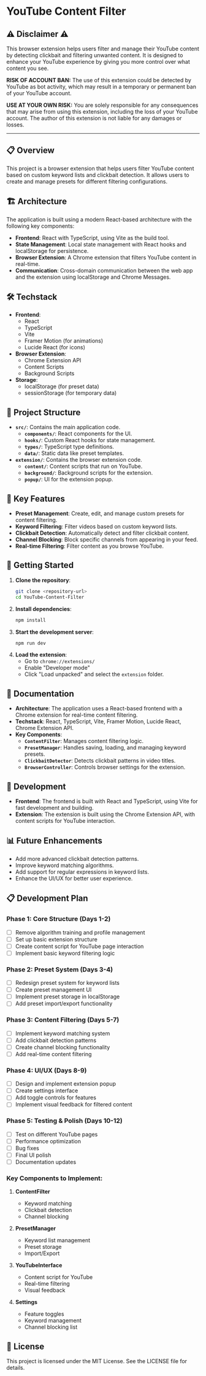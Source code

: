 # YouTube Content Filter

## ⚠️ Disclaimer ⚠️

This browser extension helps users filter and manage their YouTube content by detecting clickbait and filtering unwanted content. It is designed to enhance your YouTube experience by giving you more control over what content you see.

**RISK OF ACCOUNT BAN:** The use of this extension could be detected by YouTube as bot activity, which may result in a temporary or permanent ban of your YouTube account.

**USE AT YOUR OWN RISK:** You are solely responsible for any consequences that may arise from using this extension, including the loss of your YouTube account. The author of this extension is not liable for any damages or losses.

---

## 📋 Overview
This project is a browser extension that helps users filter YouTube content based on custom keyword lists and clickbait detection. It allows users to create and manage presets for different filtering configurations.

## 🏗️ Architecture
The application is built using a modern React-based architecture with the following key components:

- **Frontend**: React with TypeScript, using Vite as the build tool.
- **State Management**: Local state management with React hooks and localStorage for persistence.
- **Browser Extension**: A Chrome extension that filters YouTube content in real-time.
- **Communication**: Cross-domain communication between the web app and the extension using localStorage and Chrome Messages.

## 🛠️ Techstack
- **Frontend**:
  - React
  - TypeScript
  - Vite
  - Framer Motion (for animations)
  - Lucide React (for icons)
- **Browser Extension**:
  - Chrome Extension API
  - Content Scripts
  - Background Scripts
- **Storage**:
  - localStorage (for preset data)
  - sessionStorage (for temporary data)

## 📁 Project Structure
- **`src/`**: Contains the main application code.
  - **`components/`**: React components for the UI.
  - **`hooks/`**: Custom React hooks for state management.
  - **`types/`**: TypeScript type definitions.
  - **`data/`**: Static data like preset templates.
- **`extension/`**: Contains the browser extension code.
  - **`content/`**: Content scripts that run on YouTube.
  - **`background/`**: Background scripts for the extension.
  - **`popup/`**: UI for the extension popup.

## 🔄 Key Features
- **Preset Management**: Create, edit, and manage custom presets for content filtering.
- **Keyword Filtering**: Filter videos based on custom keyword lists.
- **Clickbait Detection**: Automatically detect and filter clickbait content.
- **Channel Blocking**: Block specific channels from appearing in your feed.
- **Real-time Filtering**: Filter content as you browse YouTube.

## 🚀 Getting Started
1. **Clone the repository**:
   ```bash
   git clone <repository-url>
   cd YouTube-Content-Filter
   ```
2. **Install dependencies**:
   ```bash
   npm install
   ```
3. **Start the development server**:
   ```bash
   npm run dev
   ```
4. **Load the extension**:
   - Go to `chrome://extensions/`
   - Enable "Developer mode"
   - Click "Load unpacked" and select the `extension` folder.

## 📝 Documentation
- **Architecture**: The application uses a React-based frontend with a Chrome extension for real-time content filtering.
- **Techstack**: React, TypeScript, Vite, Framer Motion, Lucide React, Chrome Extension API.
- **Key Components**:
  - **`ContentFilter`**: Manages content filtering logic.
  - **`PresetManager`**: Handles saving, loading, and managing keyword presets.
  - **`ClickbaitDetector`**: Detects clickbait patterns in video titles.
  - **`BrowserController`**: Controls browser settings for the extension.

## 🔧 Development
- **Frontend**: The frontend is built with React and TypeScript, using Vite for fast development and building.
- **Extension**: The extension is built using the Chrome Extension API, with content scripts for YouTube interaction.

## 📊 Future Enhancements
- Add more advanced clickbait detection patterns.
- Improve keyword matching algorithms.
- Add support for regular expressions in keyword lists.
- Enhance the UI/UX for better user experience.

## 📋 Development Plan

### Phase 1: Core Structure (Days 1-2)
- [ ] Remove algorithm training and profile management
- [ ] Set up basic extension structure
- [ ] Create content script for YouTube page interaction
- [ ] Implement basic keyword filtering logic

### Phase 2: Preset System (Days 3-4)
- [ ] Redesign preset system for keyword lists
- [ ] Create preset management UI
- [ ] Implement preset storage in localStorage
- [ ] Add preset import/export functionality

### Phase 3: Content Filtering (Days 5-7)
- [ ] Implement keyword matching system
- [ ] Add clickbait detection patterns
- [ ] Create channel blocking functionality
- [ ] Add real-time content filtering

### Phase 4: UI/UX (Days 8-9)
- [ ] Design and implement extension popup
- [ ] Create settings interface
- [ ] Add toggle controls for features
- [ ] Implement visual feedback for filtered content

### Phase 5: Testing & Polish (Days 10-12)
- [ ] Test on different YouTube pages
- [ ] Performance optimization
- [ ] Bug fixes
- [ ] Final UI polish
- [ ] Documentation updates

### Key Components to Implement:
1. **ContentFilter**
   - Keyword matching
   - Clickbait detection
   - Channel blocking

2. **PresetManager**
   - Keyword list management
   - Preset storage
   - Import/Export

3. **YouTubeInterface**
   - Content script for YouTube
   - Real-time filtering
   - Visual feedback

4. **Settings**
   - Feature toggles
   - Keyword management
   - Channel blocking list

## 📄 License
This project is licensed under the MIT License. See the LICENSE file for details.
